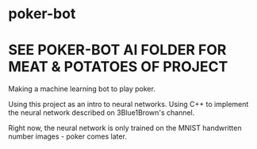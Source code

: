 # poker-bot

# SEE POKER-BOT AI FOLDER FOR MEAT & POTATOES OF PROJECT

Making a machine learning bot to play poker.

Using this project as an intro to neural networks. Using C++ to implement the neural network described on 3Blue1Brown's channel.

Right now, the neural network is only trained on the MNIST handwritten number images - poker comes later.
